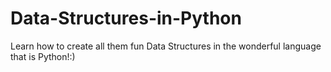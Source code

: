 # Data-Structures-in-Python
Learn how to create all them fun Data Structures in the wonderful language that is Python!:)
